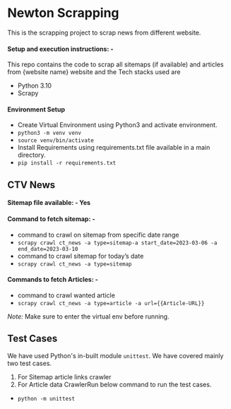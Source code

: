 # Newton Scrapping
This is the scrapping project to scrap news from different website.


#### Setup and execution instructions: - 

This repo contains the code to scrap all sitemaps (if available) and articles from {website name} website and the Tech stacks used are
- Python 3.10
- Scrapy


#### Environment Setup 

- Create Virtual Environment using Python3 and activate environment.
- `python3 -m venv venv`
- `source venv/bin/activate`
- Install Requirements using requirements.txt file available in a main directory.
- `pip install -r requirements.txt `

## CTV News

#### Sitemap file available: - Yes


#### Command to fetch sitemap: - 

- command to crawl on sitemap from specific date range
- `scrapy crawl ct_news -a type=sitemap-a start_date=2023-03-06 -a end_date=2023-03-10`
- command to crawl sitemap for today’s date
- `scrapy crawl ct_news -a type=sitemap`


#### Commands to fetch Articles: - 

- command to crawl wanted article
- `scrapy crawl ct_news -a type=article -a url={{Article-URL}}`

*Note:* Make sure to enter the virtual env before running.

## Test Cases
We have used Python's in-built module `unittest`.
We have covered mainly two test cases.
1. For Sitemap article links crawler
2. For Article data CrawlerRun below command to run the test cases.
- `python -m unittest`
